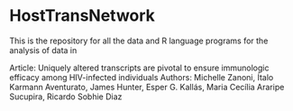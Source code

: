 # HostTransNetwork
This is the repository for all the data and R language programs for the analysis of data in 

Article:
Uniquely altered transcripts are pivotal to ensure immunologic efficacy among HIV-infected individuals
Authors:
Michelle Zanoni, Ítalo Karmann Aventurato, James Hunter, Esper G. Kallás, Maria Cecília Araripe Sucupira, Ricardo Sobhie Diaz


